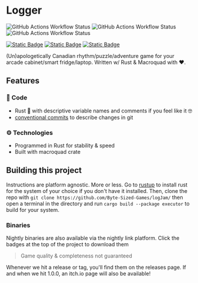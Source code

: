 # Logger

![GitHub Actions Workflow Status](https://img.shields.io/github/actions/workflow/status/Byte-Sized-Games/logJam/rust-linux.yml?style=for-the-badge&label=Linux%20Build)
![GitHub Actions Workflow Status](https://img.shields.io/github/actions/workflow/status/Byte-Sized-Games/logJam/rust-windows.yml?style=for-the-badge&label=Windows%20Build)
![GitHub Actions Workflow Status](https://img.shields.io/github/actions/workflow/status/Byte-Sized-Games/logJam/rust-mac.yml?style=for-the-badge&label=Mac%20Build)

[![Static Badge](https://img.shields.io/badge/Nightly%20-%20Linux%20Build%20-%20purple?style=for-the-badge&logo=linux&logoColor=ffffff&logoSize=auto&labelColor=585858&color=8A2BE2)](https://nightly.link/Byte-Sized-Games/logJam/workflows/rust-linux/main/logger_nightly)
[![Static Badge](https://img.shields.io/badge/Nightly%20-%20Windows%20Build%20-%20blue?style=for-the-badge&logo=windows&logoColor=ffffff&logoSize=auto&labelColor=585858&color=357EC7)](https://nightly.link/Byte-Sized-Games/logJam/workflows/rust-windows/main/logger_nightly)
[![Static Badge](https://img.shields.io/badge/Nightly%20-%20Mac%20Build%20-%20black?style=for-the-badge&logo=apple&logoSize=auto)](https://nightly.link/Byte-Sized-Games/logJam/workflows/rust-mac/main/logger_nightly)

(Un)apologetically Canadian rhythm/puzzle/adventure game for your arcade cabinet/smart fridge/laptop. Written w/ Rust & Macroquad with ❤️.

## Features

### 🦾 Code

- Rust 🦀 with descriptive variable names and comments if you feel like it 🤓
- [conventional commits](https://www.conventionalcommits.org/en/v1.0.0/) to describe changes in git
  
### ⚙️ Technologies

- Programmed in Rust for stability & speed
- Built with macroquad crate

## Building this project

Instructions are platform agnostic. More or less.
Go to [rustup](https://rustup.rs/) to install rust for the system of your choice if you don't have it installed.
Then, clone the repo with `git clone https://github.com/Byte-Sized-Games/logJam/` then open a terminal in the directory and run `cargo build --package executor` to build for your system.

### Binaries

Nightly binaries are also available via the nightly link platform. Click the badges at the top of the project to download them

> Game quality & completeness not guaranteed

Whenever we hit a release or tag, you'll find them on the releases page.
If and when we hit 1.0.0, an itch.io page will also be available!
